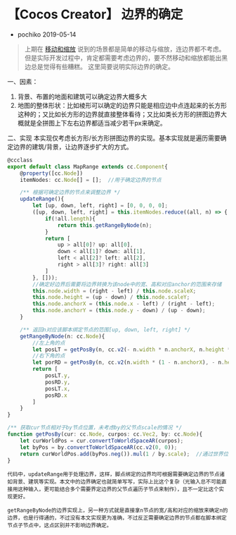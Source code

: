 # 【Cocos Creator】 边界的确定

- pochiko 2019-05-14

> 上期在 [移动和缩放](./resize-and-remove.md) 说到的场景都是简单的移动与缩放，连边界都不考虑。但是实际开发过程中，肯定都需要考虑边界的，要不然移动和缩放都能出黑边总是觉得有些糟糕。
> 这里简要说明实际边界的确定。

一、因素：
   1. 背景、布置的地面和建筑可以确定边界大概多大
   2. 地图的整体形状：比如棱形可以确定的边界只能是相应边中点连起来的长方形这种的；又比如长方形的边界就直接整体看待；又比如类长方形的拼图边界大概就是全拼图上下左右边界都适当减少若干px来确定。
   
二、实现
    本实现仅考虑长方形/长方形拼图边界的实现。基本实现就是遍历需要确定边界的建筑/背景，让边界逐步扩大的方式。
    
```typescript
@ccclass
export default class MapRange extends cc.Component{
    @property([cc.Node])
    itemNodes: cc.Node[] = [];  //用于确定边界的节点

    /** 根据可确定边界的节点来调整边界 */
    updateRange(){
        let [up, down, left, right] = [0, 0, 0, 0];
        ([up, down, left, right] = this.itemNodes.reduce((all, n) => {
            if(!all.length){
                return this.getRangeByNode(n);
            }
            return [
                up > all[0]? up: all[0],
                down < all[1]? down: all[1],
                left < all[2]? left: all[2],
                right > all[3]? right: all[3]
            ]
        }, []));
        //确定好边界后需要将边界转换为该node中的宽、高和对应anchor的范围来存储
        this.node.width = (right - left) / this.node.scaleX;
        this.node.height = (up - down) / this.node.scaleY;
        this.node.anchorX = (this.node.x - left) / (right - left);
        this.node.anchorY = (this.node.y - down) / (up - down);
    }

    /** 返回n对应该脚本绑定节点的范围[up, down, left, right] */
    getRangeByNode(n: cc.Node){
        //左上角的点
        let posLT = getPosBy(n, cc.v2(- n.width * n.anchorX, n.height * (1 - n.anchorY)), this.node);
        //右下角的点
        let porRD = getPosBy(n, cc.v2(n.width * (1 - n.anchorX), - n.height * n.anchorY), this.node);
        return [
            posLT.y,
            posRD.y,
            posLT.x,
            posRD.x
        ]
    }
}

/** 获取cur节点相对于by节点位置，未考虑by的父节点scale的情况 */
function getPosBy(cur: cc.Node, curpos: cc.Vec2, by: cc.Node){
    let curWorldPos = cur.convertToWorldSpaceAR(curpos);
    let byPos = by.convertToWorldSpaceAR(cc.v2(0, 0));
    return curWorldPos.add(byPos.neg()).mul(1 / by.scale);  //通过世界位置相减后，注意相对于by的缩放
}
```

    代码中，updateRange用于处理边界，这样，脚点绑定的边界均可根据需要确定边界的节点诸如背景、建筑等实现。本文中的边界确定也就简单写写，实际上比这个复杂（光输入总不可能直接用这种输入，更可能结合多个需要界定边界的父节点遍历子节点来制作），且不一定比这个实现更好。

    getRangeByNode的边界实现上，另一种方式就是直接拿n节点的宽/高和对应的缩放来确定n的边界，也是行得通的，不过没有本文实现更为准确，不过反正需要确定边界的节点都在脚本绑定节点子节点中，这点区别并不影响边界确定。